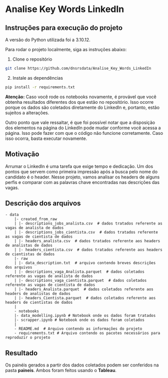 # Analise Key Words LinkedIn

## Instruções para execução do projeto

A versão do Python utilizada foi a 3.10.12.

Para rodar o projeto localmente, siga as instruções abaixo:

1. Clone o repositório

```sh
git clone https://github.com/dnsrsdata/Analise_Key_Words_LinkedIn
```

2. Instale as dependências

```sh
pip install -r requirements.txt
```

**Atenção:** Caso você rode os notebooks novamente, é provável que você obtenha
resultados diferentes dos que estão no repositório. Isso ocorre porque os dados
são coletados diretamente do LinkedIn e, portanto, estão sujeitos a alterações.

Outro ponto que vale ressaltar, é que foi possível notar que a disposição dos
elementos na página do LinkedIn pode mudar conforme você acessa a página. Isso
pode fazer com que o código não funcione corretamente. Caso isso ocorra, basta
executar novamente.

## Motivação

Arrumar o LinkedIn é uma tarefa que exige tempo e dedicação. Um dos pontos que
servem como primeira impressão após a busca pelo nome do candidato é o header.
Nesse projeto, vamos analisar os headers de alguns perfis e comparar com as 
palavras chave encontradas nas descrições das vagas.

## Descrição dos arquivos

    - data
        |- created_from_raw
        | |- descriptions_jobs_analista.csv  # dados tratados referente as vagas de analista de dados
        | |- descriptions_jobs_cientista.csv  # dados tratados referente as vagas de cientista de dados 
        | |- headers_analista.csv  # dados tratados referente aos headers de analistas de dados
        | |- headers_cientista.csv  # dados tratados referente aos headers de cientistas de dados
        |- raw
        | |- data_description.txt  # arquivo contendo breves descrições dos arquivos
        | |- descriptions_vaga_Analista.parquet  # dados coletados referente as vagas de analista de dados
        | |- descriptions_vaga_cientista.parquet  # dados coletados referente as vagas de cientista de dados
        | |- headers_Analista.parquet  # dados coletados referente aos headers de analistas de dados
        | |- headers_Cientista.parquet  # dados coletados referente aos headers de cientistas de dados
        |
        - notebooks
        |- data_modelling.ipynb # Notebook onde os dados foram tratados  
        |- scrapper.ipynb # Notebook onde os dados foram coletados 
        |
        - README.md  # Arquivo contendo as informações do projeto
        - requirements.txt # Arquivo contendo os pacotes necessários para reproduzir o projeto

## Resultado

Os painéis gerados a partir dos dados coletados podem ser conferidos na pasta **paineis**. Ambos foram feitos usando o **Tableau**.
